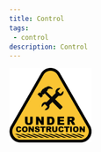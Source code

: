 ```yaml
---
title: Control 
tags: 
 - control
description: Control 
---
```


<img src="../assets/images/under-construction.png" alt="Under construction" width="150">